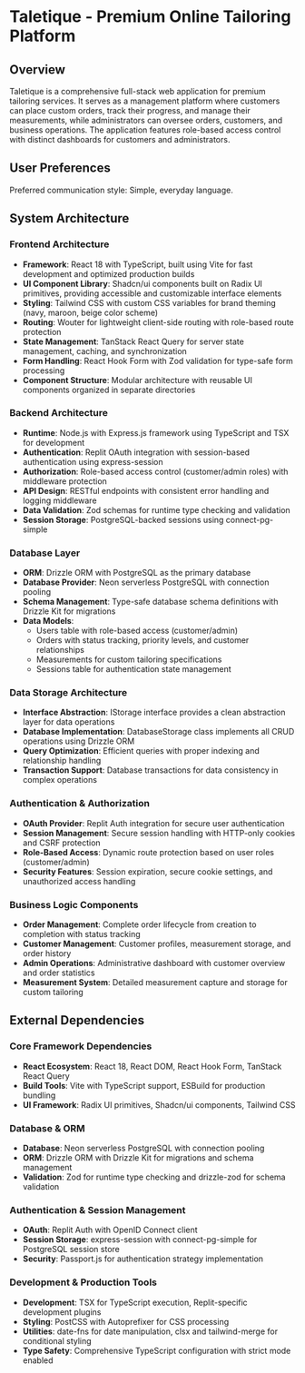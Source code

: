 # Taletique - Premium Online Tailoring Platform

## Overview

Taletique is a comprehensive full-stack web application for premium tailoring services. It serves as a management platform where customers can place custom orders, track their progress, and manage their measurements, while administrators can oversee orders, customers, and business operations. The application features role-based access control with distinct dashboards for customers and administrators.

## User Preferences

Preferred communication style: Simple, everyday language.

## System Architecture

### Frontend Architecture
- **Framework**: React 18 with TypeScript, built using Vite for fast development and optimized production builds
- **UI Component Library**: Shadcn/ui components built on Radix UI primitives, providing accessible and customizable interface elements
- **Styling**: Tailwind CSS with custom CSS variables for brand theming (navy, maroon, beige color scheme)
- **Routing**: Wouter for lightweight client-side routing with role-based route protection
- **State Management**: TanStack React Query for server state management, caching, and synchronization
- **Form Handling**: React Hook Form with Zod validation for type-safe form processing
- **Component Structure**: Modular architecture with reusable UI components organized in separate directories

### Backend Architecture
- **Runtime**: Node.js with Express.js framework using TypeScript and TSX for development
- **Authentication**: Replit OAuth integration with session-based authentication using express-session
- **Authorization**: Role-based access control (customer/admin roles) with middleware protection
- **API Design**: RESTful endpoints with consistent error handling and logging middleware
- **Data Validation**: Zod schemas for runtime type checking and validation
- **Session Storage**: PostgreSQL-backed sessions using connect-pg-simple

### Database Layer
- **ORM**: Drizzle ORM with PostgreSQL as the primary database
- **Database Provider**: Neon serverless PostgreSQL with connection pooling
- **Schema Management**: Type-safe database schema definitions with Drizzle Kit for migrations
- **Data Models**: 
  - Users table with role-based access (customer/admin)
  - Orders with status tracking, priority levels, and customer relationships
  - Measurements for custom tailoring specifications
  - Sessions table for authentication state management

### Data Storage Architecture
- **Interface Abstraction**: IStorage interface provides a clean abstraction layer for data operations
- **Database Implementation**: DatabaseStorage class implements all CRUD operations using Drizzle ORM
- **Query Optimization**: Efficient queries with proper indexing and relationship handling
- **Transaction Support**: Database transactions for data consistency in complex operations

### Authentication & Authorization
- **OAuth Provider**: Replit Auth integration for secure user authentication
- **Session Management**: Secure session handling with HTTP-only cookies and CSRF protection
- **Role-Based Access**: Dynamic route protection based on user roles (customer/admin)
- **Security Features**: Session expiration, secure cookie settings, and unauthorized access handling

### Business Logic Components
- **Order Management**: Complete order lifecycle from creation to completion with status tracking
- **Customer Management**: Customer profiles, measurement storage, and order history
- **Admin Operations**: Administrative dashboard with customer overview and order statistics
- **Measurement System**: Detailed measurement capture and storage for custom tailoring

## External Dependencies

### Core Framework Dependencies
- **React Ecosystem**: React 18, React DOM, React Hook Form, TanStack React Query
- **Build Tools**: Vite with TypeScript support, ESBuild for production bundling
- **UI Framework**: Radix UI primitives, Shadcn/ui components, Tailwind CSS

### Database & ORM
- **Database**: Neon serverless PostgreSQL with connection pooling
- **ORM**: Drizzle ORM with Drizzle Kit for migrations and schema management
- **Validation**: Zod for runtime type checking and drizzle-zod for schema validation

### Authentication & Session Management
- **OAuth**: Replit Auth with OpenID Connect client
- **Session Storage**: express-session with connect-pg-simple for PostgreSQL session store
- **Security**: Passport.js for authentication strategy implementation

### Development & Production Tools
- **Development**: TSX for TypeScript execution, Replit-specific development plugins
- **Styling**: PostCSS with Autoprefixer for CSS processing
- **Utilities**: date-fns for date manipulation, clsx and tailwind-merge for conditional styling
- **Type Safety**: Comprehensive TypeScript configuration with strict mode enabled